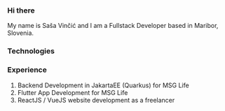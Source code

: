 ### Hi there

My name is Saša Vinčić and I am a Fullstack Developer based in Maribor, Slovenia.

### Technologies

### Experience
1. Backend Development in JakartaEE (Quarkus) for MSG Life
2. Flutter App Development for MSG Life
3. ReactJS / VueJS website development as a freelancer

<!--
**sasavincic/sasavincic** is a ✨ _special_ ✨ repository because its `README.md` (this file) appears on your GitHub profile.

Here are some ideas to get you started:

- 🔭 I’m currently working on ...
- 🌱 I’m currently learning ...
- 👯 I’m looking to collaborate on ...
- 🤔 I’m looking for help with ...
- 💬 Ask me about ...
- 📫 How to reach me: ...
- 😄 Pronouns: ...
- ⚡ Fun fact: ...
-->
